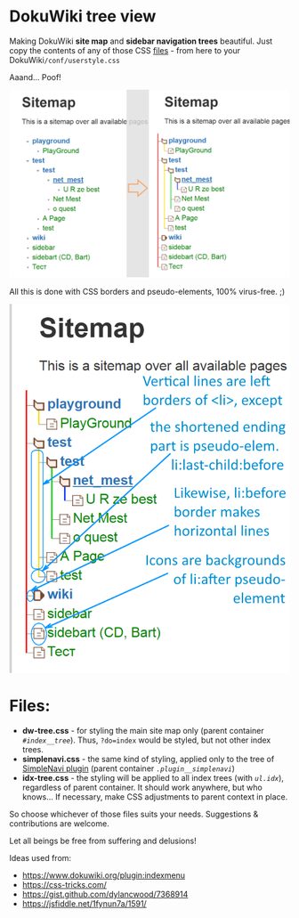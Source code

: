 # DokuWiki tree view
Making DokuWiki **site map** and **sidebar navigation trees** beautiful. Just copy the contents of any of those CSS [files](#files) - from here to your DokuWiki`/conf/userstyle.css`

Aaand... Poof!

![DokuWiki Site Map with this CSS](https://github.com/chang-zhao/dokuwiki-tree/blob/master/dw-tree-css.png)

All this is done with CSS borders and pseudo-elements, 100% virus-free. ;)

![CSS explanation](https://github.com/chang-zhao/dokuwiki-tree/blob/master/dw-tree-css-annot.png)

# Files:

 * **dw-tree.css** - for styling the main site map only (parent container *`#index__tree`*). Thus, `?do=index` would be styled, but not other index trees.
 * **simplenavi.css** - the same kind of styling, applied only to the tree of [SimpleNavi plugin](https://www.dokuwiki.org/plugin:simplenavi) (parent container *`.plugin__simplenavi`*)
 * **idx-tree.css** - the styling will be applied to all index trees (with *`ul.idx`*), regardless of parent container. It should work anywhere, but who knows... If necessary, make CSS adjustments to parent context in place.

So choose whichever of those files suits your needs. Suggestions & contributions are welcome.

Let all beings be free from suffering and delusions!

Ideas used from:

 * https://www.dokuwiki.org/plugin:indexmenu
 * https://css-tricks.com/
 * https://gist.github.com/dylancwood/7368914
 * https://jsfiddle.net/1fynun7a/1591/
